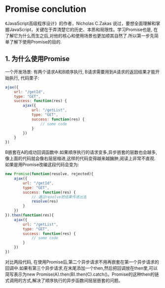 # Promise conclution
《JavaScript高级程序设计》的作者，Nicholas C.Zakas 说过，要想全面理解和掌握JavaScript，关键在于弄清楚它的历史、本质和局限性。学习Promise也是, 在了解它为什么而生之后,对他的核心和使用场景也更加顺其自然了.所以第一步先简单了解下使用Promise的目的.

## 1. 为什么使用Promise
一个开发场景: 有两个请求A和B顺序执行, B请求需要用到A请求的返回结果才能开始执行, 代码栗子:
```jsx
ajax({
    url: "/getId",
    type: "GET",
    success: function(res) {
        ajax({
            url: "/getList",
            type: "GET",
            success: function(res) {
                // some code
            }
        })
    }
})
```
B嵌套在A的成功回调函数中.如果顺序执行的请求变多,异步嵌套的层数也会越多,像上面的代码就会像右层层缩进,这样的代码变得越来越臃肿,阅读上非常不直观.
如果是用Promise改编这段代码会变为:
```jsx
new Promise(function(resolve, rejected){
    ajax({
        url: "/getId",
        type: "GET",
        success: function(res) {
            // 通过resolve把结果传递出去
            resolve(res)
        } 
    })
}).then(function(res){
    ajax({
        url: "/getList",
        type: "GET",
        success: function(res) {
            // some code
        }
    })
})

```
对比两段代码, 在使用Promise后,第二个异步请求不用再嵌套在第一个异步请求的回调中.如果有第三个异步请求,在末尾添加一个then,然后把回调放在then里,可以简写表示为new Promise(A).then(B).then(C).catch()。Promise的这种then的链式调用的方式,解决了顺序执行的异步函数间层层嵌套的问题。
